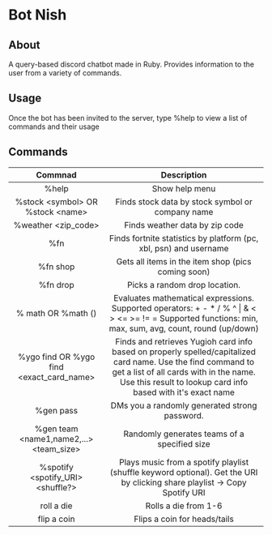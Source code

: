 # Bot Nish

## About
A query-based discord chatbot made in Ruby. Provides information to the user from a variety of commands.

## Usage
Once the bot has been invited to the server, type %help to view a list of commands and their usage

## Commands
|Commnad   | Description  |
|:-:|:-:|
| %help  |  Show help menu |
|  %stock \<symbol> OR %stock \<name> | Finds stock data by stock symbol or company name  |
|  %weather <zip_code> | Finds weather data by zip code  |
| %fn <platform> <username>  | Finds fortnite statistics by platform (pc, xbl, psn) and username  |
|  %fn shop |  Gets all items in the item shop (pics coming soon) |
| %fn drop  | Picks a random drop location.  |
|  % math <expr> OR %math <func>(<list>) |  Evaluates mathematical expressions. Supported operators: +  -  *  /  %  ^  \|  &  <  >  <=  >=  !=  = Supported functions: min, max, sum, avg, count, round (up/down) |
| %ygo find <keyword> OR %ygo find <exact_card_name>  | Finds and retrieves Yugioh card info based on properly spelled/capitalized card name. Use the find command to get a list of all cards with <keyword> in the name. Use this result to lookup card info based with it's exact name  |
|%gen pass   | DMs you a randomly generated strong password.  |
| %gen team <name1,name2,...> <team_size>  |  Randomly generates teams of a specified size |
| %spotify <spotify_URI> <shuffle?> |  Plays music from a spotify playlist (shuffle keyword optional). Get the URI by clicking share playlist -> Copy Spotify URI |
| roll a die  | Rolls a die from 1-6  |
| flip a coin  |  Flips a coin for heads/tails |


